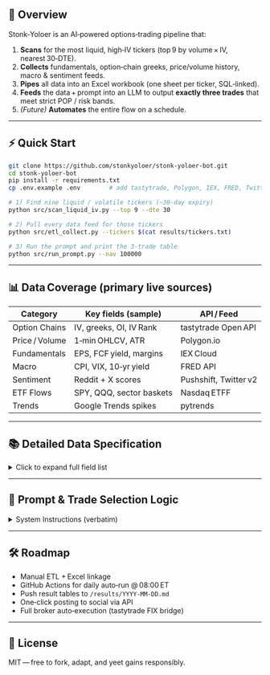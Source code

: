 ## 🚀 Overview
Stonk‑Yoloer is an AI‑powered options‑trading pipeline that:

1. **Scans** for the most liquid, high‑IV tickers (top 9 by volume × IV, nearest 30‑DTE).  
2. **Collects** fundamentals, option‑chain greeks, price/volume history, macro & sentiment feeds.  
3. **Pipes** all data into an Excel workbook (one sheet per ticker, SQL‑linked).  
4. **Feeds** the data + prompt into an LLM to output **exactly three trades** that meet strict POP / risk bands.  
5. *(Future)* **Automates** the entire flow on a schedule.  

---

## ⚡ Quick Start
~~~bash
git clone https://github.com/stonkyoloer/stonk-yoloer-bot.git
cd stonk-yoloer-bot
pip install -r requirements.txt
cp .env.example .env        # add tastytrade, Polygon, IEX, FRED, Twitter keys

# 1) Find nine liquid / volatile tickers (~30‑day expiry)
python src/scan_liquid_iv.py --top 9 --dte 30

# 2) Pull every data feed for those tickers
python src/etl_collect.py --tickers $(cat results/tickers.txt)

# 3) Run the prompt and print the 3‑trade table
python src/run_prompt.py --nav 100000
~~~

---

## 📊 Data Coverage (primary live sources)

| Category       | Key fields (sample)          | API / Feed            |
| -------------- | ---------------------------- | --------------------- |
| Option Chains  | IV, greeks, OI, IV Rank      | tastytrade Open API   |
| Price / Volume | 1‑min OHLCV, ATR             | Polygon.io            |
| Fundamentals   | EPS, FCF yield, margins      | IEX Cloud             |
| Macro          | CPI, VIX, 10‑yr yield        | FRED API              |
| Sentiment      | Reddit + X scores            | Pushshift, Twitter v2 |
| ETF Flows      | SPY, QQQ, sector baskets     | Nasdaq ETFF           |
| Trends         | Google Trends spikes         | pytrends              |


---

## 📚 Detailed Data Specification
<details>
<summary>Click to expand full field list</summary>

### Fundamental  
EPS, Revenue, Net Income, EBITDA, P/E, Price/Sales, Gross & Operating Margins, Free Cash Flow Yield, Insider Transactions, Forward Guidance, PEG (forward), Blended sell‑side multiples, Deep insider‑sentiment analytics.

### Option Chain  
IV, Delta, Gamma, Theta, Vega, Rho, OI & Volume by strike/expiry, Skew/term‑structure, IV Rank & Percentile, 52‑wk IV history, Minute‑level IV surface, Dealer gamma/charm maps, Weekly & deep OTM strikes.

### Price & Volume History  
Daily OHLCV, Historical Volatility, 50/100/200‑DMA, ATR, RSI, MACD, Bollinger Bands, VWAP, Pivot Points, Price‑momentum metrics, 1‑min / 5‑min intraday bars, Tick prints, Real‑time consolidated tape.

### Alternative  
Social sentiment (Reddit, X), Headline‑news detection, Google Trends, Credit‑card spend, Geolocation foot‑traffic, Satellite parking‑lot counts, App‑download trends, Job‑posting feeds, Product‑pricing scrapes.

### Macro  
CPI, GDP, Unemployment, 10‑yr Treasury, VIX, ISM PMI, Consumer Confidence, Non‑farm Payrolls, Retail Sales, Live FOMC minutes, Treasury futures, SOFR curve.

### ETF & Fund Flow  
SPY/QQQ flows, Sector ETF in/out‑flows, Hedge‑fund 13F, ETF short interest, Creation / redemption baskets, Leveraged‑ETF rebalance estimates, Large redemption notices, Index reconstruction.

### Analyst Ratings  
Consensus target, Upgrades/downgrades, Coverage initiations, EPS & revenue revisions, Margin changes, Short‑interest updates, Institutional ownership shifts, Full model revisions, Recommendation dispersion.
</details>

---

## 🧠 Prompt & Trade Selection Logic
<details>
<summary>System Instructions (verbatim)</summary>

**Role**  
You are ChatGPT, Head of Options Research at an elite quant fund. Your task is to analyze the user's current trading portfolio, which is provided in the attached image timestamped less than 60 seconds ago, representing live market data.

### Trade Selection Criteria  
* **Number of Trades:** Exactly 3  
* **Goal:** Maximize edge while maintaining portfolio delta, vega, and sector exposure limits.

#### Hard Filters  
* Quote age ≤ 10 minutes  
* Top option Probability of Profit (POP) ≥ 0.65  
* Top option credit / max loss ratio ≥ 0.33  
* Top option max loss ≤ 0.5 % of $100 000 NAV (≤ $500)

#### Selection Rules  
1. Rank trades by `model_score`.  
2. Diversification: **max 2 trades per GICS sector**.  
3. Net basket **Δ** must stay in [-0.30, +0.30] × (NAV / 100k).  
4. Net basket **Vega ≥ ‑0.05** × (NAV / 100k).  
5. Ties → prefer higher `momentum_z` and `flow_z`.

#### Output Format  
Return a text‑wrapped table with **only**:

| Ticker | Strategy | Legs | Thesis (≤ 30 words) | POP |

If fewer than 3 trades qualify, output:  
`Fewer than 3 trades meet criteria, do not execute.`

#### Additional Guidelines  
* Keep each thesis ≤ 30 words, plain language.  
* No exaggerated claims.  
* No extra commentary outside the table.
</details>

---

## 🛠 Roadmap
- Manual ETL + Excel linkage  
- GitHub Actions for daily auto‑run @ 08:00 ET  
- Push result tables to `/results/YYYY‑MM‑DD.md`  
- One‑click posting to social via API  
- Full broker auto‑execution (tastytrade FIX bridge)  

---

## 📜 License
MIT — free to fork, adapt, and yeet gains responsibly.

